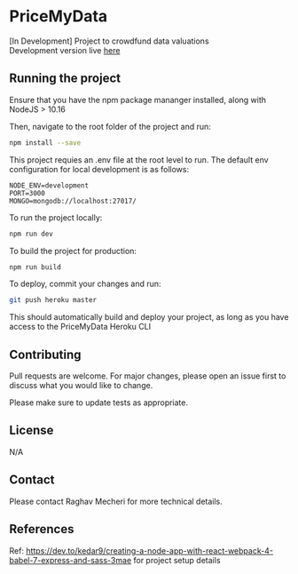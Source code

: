 # PriceMyData
[In Development] Project to crowdfund data valuations<br>
Development version live <a href="https://www.pricemydata.com">here</a>

## Running the project

Ensure that you have the npm package mananger installed, along with NodeJS > 10.16

Then, navigate to the root folder of the project and run: 

```bash
npm install --save
```

This project requies an .env file at the root level to run. The default env configuration for local development is as follows:
```
NODE_ENV=development
PORT=3000
MONGO=mongodb://localhost:27017/
```
To run the project locally:

```bash
npm run dev
```

To build the project for production:

```bash
npm run build
```

To deploy, commit your changes and run:
```bash
git push heroku master
```
This should automatically build and deploy your project, as long as you have access to the PriceMyData Heroku CLI

## Contributing
Pull requests are welcome. For major changes, please open an issue first to discuss what you would like to change.

Please make sure to update tests as appropriate.

## License
N/A

## Contact
Please contact Raghav Mecheri for more technical details.

## References
Ref: https://dev.to/kedar9/creating-a-node-app-with-react-webpack-4-babel-7-express-and-sass-3mae for project setup details
